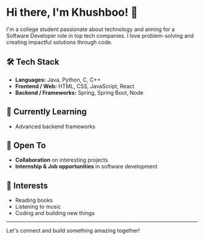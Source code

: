 # Hi there, I'm Khushboo! 👋

I'm a college student passionate about technology and aiming for a Software Developer role in top tech companies. I love problem-solving and creating impactful solutions through code.


## 🛠️ Tech Stack

- **Languages:** Java, Python, C, C++  
- **Frontend / Web:** HTML, CSS, JavaScript, React  
- **Backend / Frameworks:** Spring, Spring Boot, Node


## 🌱 Currently Learning

- Advanced backend frameworks

## 🤝 Open To

- **Collaboration** on interesting projects
- **Internship & Job opportunities** in software development

## 🎵 Interests

- Reading books
- Listening to music
- Coding and building new things

---

Let's connect and build something amazing together!

